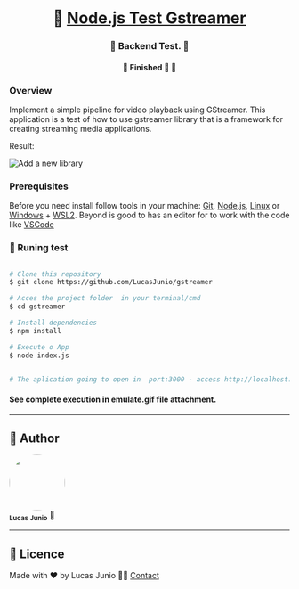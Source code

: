 <h1 align="center">
     🐙 <a href="#" alt=""> Node.js Test Gstreamer</a>
</h1>

<h3 align="center">
    🧪 Backend Test. 💚
</h3>

<h4 align="center">
	🚧   Finished 🚀 🚧
</h4>


### Overview

Implement a simple pipeline for video playback using GStreamer. This application is a test of how to use gstreamer library that is a framework for creating streaming media applications.

Result:

![Add a new library](/emulate.gif)

### Prerequisites

Before you need install follow tools in your machine:
[Git](https://git-scm.com), [Node.js](https://nodejs.org/en/), [Linux](https://www.linux.org/) or [Windows](https://learn.microsoft.com/en-us/windows/) + [WSL2](https://learn.microsoft.com/en-us/windows/wsl/).
Beyond is good to has an editor for to work with the code like [VSCode](https://code.visualstudio.com/)

### 🔬 Runing test

```bash

# Clone this repository
$ git clone https://github.com/LucasJunio/gstreamer

# Acces the project folder  in your terminal/cmd
$ cd gstreamer

# Install dependencies
$ npm install

# Execute o App
$ node index.js


# The aplication going to open in  port:3000 - access http://localhost:3000

```

<h4> 
See complete execution in emulate.gif file attachment.
</h4>

---

## 🦸 Author

<a href="https://madaztec.com/">
 <img style="border-radius: 50%;" src="https://avatars1.githubusercontent.com/u/20959222?s=460&u=18b10f7fb7d2aca87ee0589d1825e754c67d222b&v=4" width="100px;" alt=""/>
 <br />
 <sub><b>Lucas Junio</b></sub></a> <a href="https://madaztec.com/" title="Madaztec">🚀</a>
 <br />

---

## 📝 Licence

Made with ❤️ by Lucas Junio 👋🏽 [Contact](https://www.linkedin.com/in/lucas-junio/)
